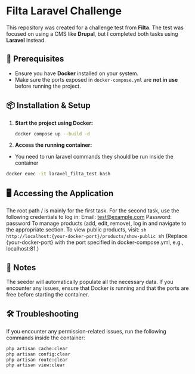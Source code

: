 # Filta Laravel Challenge

This repository was created for a challenge test from **Filta**. The test was focused on using a CMS like **Drupal**, but I completed both tasks using **Laravel** instead.

## 🚀 Prerequisites

- Ensure you have **Docker** installed on your system.
- Make sure the ports exposed in `docker-compose.yml` are **not in use** before running the project.

## 📦 Installation & Setup

1. **Start the project using Docker:**
   ```sh
   docker compose up --build -d
   ```
2. **Access the running container:**
- You need to run laravel commands they should be run inside the container
```sh
docker exec -it laravel_filta_test bash
```

## 🖥️ Accessing the Application
The root path / is mainly for the first task.
For the second task, use the following credentials to log in:
Email: test@example.com
Password: password
To manage products (add, edit, remove), log in and navigate to the appropriate section.
To view public products, visit:
```sh http://localhost:{your-docker-port}/products/show-public ```sh
(Replace {your-docker-port} with the port specified in docker-compose.yml, e.g., localhost:81.)
## 📌 Notes
The seeder will automatically populate all the necessary data.
If you encounter any issues, ensure that Docker is running and that the ports are free before starting the container.

## 🛠 Troubleshooting
If you encounter any permission-related issues, run the following commands inside the container:
```sh
php artisan cache:clear
php artisan config:clear
php artisan route:clear
php artisan view:clear
```